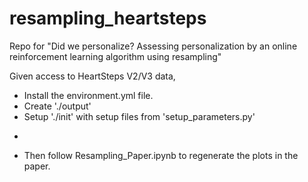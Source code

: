 # resampling_heartsteps
Repo for "Did we personalize? Assessing personalization by an online reinforcement learning algorithm using resampling"

Given access to HeartSteps V2/V3 data,
- Install the environment.yml file.
- Create './output'
- Setup './init' with setup files from 'setup_parameters.py'
- ```python run_resampling_user.py'''
- Then follow Resampling_Paper.ipynb to regenerate the plots in the paper.
